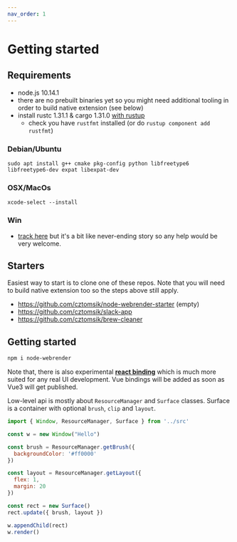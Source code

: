 ```yaml
---
nav_order: 1
---
```


# Getting started

## Requirements
- node.js 10.14.1
- there are no prebuilt binaries yet so you might need additional tooling in order to build native extension (see below)
- install rustc 1.31.1 & cargo 1.31.0 [with rustup](https://rustup.rs/)
  - check you have `rustfmt` installed (or do `rustup component add rustfmt`)

### Debian/Ubuntu
`sudo apt install g++ cmake pkg-config python libfreetype6 libfreetype6-dev expat libexpat-dev`

### OSX/MacOs
`xcode-select --install`

### Win
- [track here](https://github.com/cztomsik/node-webrender/issues/37) but it's a bit like never-ending story so any help would be very welcome.

## Starters
Easiest way to start is to clone one of these repos. Note that you will need to build native extension too so the steps above still apply.
- https://github.com/cztomsik/node-webrender-starter (empty)
- https://github.com/cztomsik/slack-app
- https://github.com/cztomsik/brew-cleaner

## Getting started
```bash
npm i node-webrender
```

Note that, there is also experimental **[react binding](./react.md)** which is much more suited for any real UI development. Vue bindings will be added as soon as Vue3 will get published.

Low-level api is mostly about `ResourceManager` and `Surface` classes. Surface is a container with optional `brush`, `clip` and `layout`.

```js
import { Window, ResourceManager, Surface } from '../src'

const w = new Window("Hello")

const brush = ResourceManager.getBrush({
  backgroundColor: '#ff0000'
})

const layout = ResourceManager.getLayout({
  flex: 1,
  margin: 20
})

const rect = new Surface()
rect.update({ brush, layout })

w.appendChild(rect)
w.render()
```
